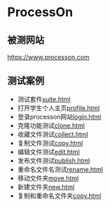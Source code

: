# ProcessOn

## 被测网站
https://www.processon.com

## 测试案例
* 测试套件[suite.html](suite.html)
* 打开学生个人主页[profile.html](profile.html)
* 登录processon网站[login.html](login.html)
* 克隆功能测试[clone.html](clone.html)
* 收藏文件测试[collect.html](copy.html)
* 复制文件测试[copy.html](file/copy.html)
* 编辑文件测试[edit.html](edit.html)
* 发布文件测试[publish.html](publish.html)
* 重命名文件名测试[rename.html](rename.html)
* 移动文件夹[move.html](move.html)
* 新建文件夹[new.html](new.html)
* 复制和重命名文件夹[copy.html](folder/copy.html)
